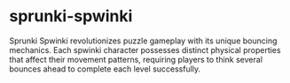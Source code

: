 # sprunki-spwinki
Sprunki Spwinki revolutionizes puzzle gameplay with its unique bouncing mechanics. Each spwinki character possesses distinct physical properties that affect their movement patterns, requiring players to think several bounces ahead to complete each level successfully.
